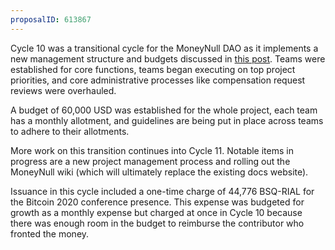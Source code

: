 ```yaml
---
proposalID: 613867
---
```


Cycle 10 was a transitional cycle for the MoneyNull DAO as it implements a new management structure and budgets discussed in [this post](/blog/q1-2020-update). Teams were established for core functions, teams began executing on top project priorities, and core administrative processes like compensation request reviews were overhauled.

A budget of 60,000 USD was established for the whole project, each team has a monthly allotment, and guidelines are being put in place across teams to adhere to their allotments.

More work on this transition continues into Cycle 11. Notable items in progress are a new project management process and rolling out the MoneyNull wiki (which will ultimately replace the existing docs website).

Issuance in this cycle included a one-time charge of 44,776 BSQ-RIAL for the Bitcoin 2020 conference presence. This expense was budgeted for growth as a monthly expense but charged at once in Cycle 10 because there was enough room in the budget to reimburse the contributor who fronted the money.
